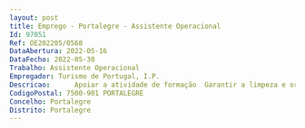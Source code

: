 ```yaml
--- 
layout: post
title: Emprego - Portalegre - Assistente Operacional
Id: 97051
Ref: OE202205/0568
DataAbertura: 2022-05-16
DataFecho: 2022-05-30
Trabalho: Assistente Operacional
Empregador: Turismo de Portugal, I.P.
Descricao:  	Apoiar a atividade de formação 	Garantir a limpeza e ordem das instalações e utensílios 	Participar em atividades curriculares e extra curriculares desenvolvidas pela escola 	Efetuar o atendimento a alunos, professores e trabalhadores 	Controlar de stocks de produtos na cafetaria e refeitório 	Efetuar o serviço diário de cafetaria 	Garantir a abertura e fecho diário da caixa e entregar a receita do dia na tesouraria 	Controlar o estado de conservação das roupas, reportando as necessidades de substituição 	Assegurar a interlocução com prestadores de serviço lavandaria 	Efetuar reparações simples (elétricas, canalizações ou outras) 	Executar trabalhos simples de pintura e carpintaria 	Reportar necessidades de intervenção externa e acompanhar a execução destes serviços
CodigoPostal: 7500-901 PORTALEGRE
Concelho: Portalegre
Distrito: Portalegre
--- 
```

